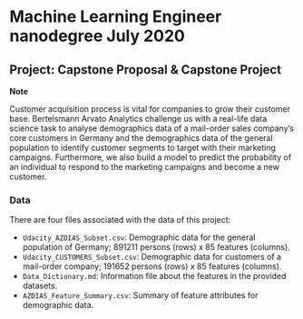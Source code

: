 # Machine Learning Engineer nanodegree July 2020
## Project: Capstone Proposal & Capstone Project

**Note**

Customer acquisition process is vital for companies to grow their customer base. Bertelsmann Arvato Analytics challenge us with a real-life data science task to analyse demographics data of a mail-order sales company’s core customers in Germany and the demographics data of the general population to identify customer segments to target with their marketing campaigns. Furthermore, we also build a model to predict the probability of an individual to respond to the marketing campaigns and become a new customer. 

### Data
There are four files associated with the data of this project:
- `Udacity_AZDIAS_Subset.csv`: Demographic data for the general population of Germany; 891211 persons (rows) x 85 features (columns).
- `Udacity_CUSTOMERS_Subset.csv`: Demographic data for customers of a mail-order company; 191652 persons (rows) x 85 features (columns).
- `Data_Dictionary.md`: Information file about the features in the provided datasets.
- `AZDIAS_Feature_Summary.csv`: Summary of feature attributes for demographic data.